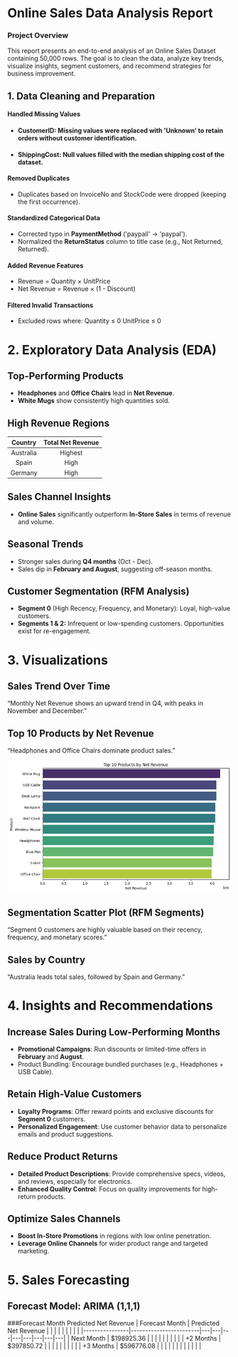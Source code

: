 # Online Sales Data Analysis Report
### Project Overview
This report presents an end-to-end analysis of an Online Sales Dataset containing 50,000 rows. The goal is to clean the data, analyze key trends, visualize insights, segment customers, and recommend strategies for business improvement.
## 1. Data Cleaning and Preparation
#### Handled Missing Values
- #### CustomerID: Missing values were replaced with 'Unknown' to retain orders without customer identification.
 - #### ShippingCost: Null values filled with the median shipping cost of the dataset. 
 #### Removed Duplicates
 - Duplicates based on InvoiceNo and StockCode were dropped (keeping the first occurrence). 
 #### Standardized Categorical Data 
 - Corrected typo in **PaymentMethod** ('paypall' → 'paypal').
 - Normalized the **ReturnStatus** column to title case (e.g., Not Returned, Returned).
 #### Added Revenue Features
- Revenue = Quantity × UnitPrice
- Net Revenue = Revenue × (1 - Discount)
#### Filtered Invalid Transactions
- Excluded rows where:
Quantity ≤ 0
UnitPrice ≤ 0
# 2. Exploratory Data Analysis (EDA)
## Top-Performing Products
- **Headphones** and **Office Chairs** lead in **Net Revenue**.
- **White Mugs** show consistently high quantities sold.
## High Revenue Regions
| **Country** | **Total Net Revenue** |
|:-----------:|:---------------------:|
| Australia   | Highest               |
| Spain       | High                  |
| Germany     | High                  |                           
## Sales Channel Insights
- **Online Sales** significantly outperform **In-Store Sales** in terms of revenue and volume.
## Seasonal Trends
- Stronger sales during **Q4 months** (Oct - Dec).
- Sales dip in **February and August**, suggesting off-season months.
## Customer Segmentation (RFM Analysis)
- **Segment 0** (High Recency, Frequency, and Monetary): Loyal, high-value customers.
- **Segments 1 & 2:** Infrequent or low-spending customers. Opportunities exist for re-engagement.
# 3. Visualizations
## Sales Trend Over Time
“Monthly Net Revenue shows an upward trend in Q4, with peaks in November and December.”
## Top 10 Products by Net Revenue
“Headphones and Office Chairs dominate product sales.”

![screenshot](images/Top%2010%20product%20by%20net%20revenue.png)
## Segmentation Scatter Plot (RFM Segments)
“Segment 0 customers are highly valuable based on their recency, frequency, and monetary scores.”
## Sales by Country
“Australia leads total sales, followed by Spain and Germany.”
# 4. Insights and Recommendations
## Increase Sales During Low-Performing Months
- **Promotional Campaigns**: Run discounts or limited-time offers in **February** and **August**.
- Product Bundling: Encourage bundled purchases (e.g., Headphones + USB Cable).
## Retain High-Value Customers
- **Loyalty Programs**: Offer reward points and exclusive discounts for **Segment 0** customers.
- **Personalized Engagement**: Use customer behavior data to personalize emails and product suggestions.
## Reduce Product Returns
- **Detailed Product Descriptions**: Provide comprehensive specs, videos, and reviews, especially for electronics.
- **Enhanced Quality Control**: Focus on quality improvements for high-return products.
## Optimize Sales Channels
- **Boost In-Store Promotions** in regions with low online penetration.
- **Leverage Online Channels** for wider product range and targeted marketing.
# 5. Sales Forecasting
## Forecast Model: ARIMA (1,1,1)
###Forecast Month	Predicted Net Revenue
| Forecast Month | Predicted Net Revenue  |   |   |   |   |   |   |   |   |
|----------------|------------------------|---|---|---|---|---|---|---|---|
| Next Month     | $198925.36              |   |   |   |   |   |   |   |   |
| +2 Months      | $397850.72               |   |   |   |   |   |   |   |   |
| +3 Months      | $596776.08               |   |   |   |   |   |   |   |   |
|                |                        |